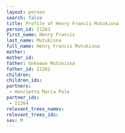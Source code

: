 ```yaml
---
layout: person
search: false
title: Profile of Henry Francis Mutukisna
person_id: I1263
first_name: Henry Francis
last_name: Mutukisna
full_name: Henry Francis Mutukisna
mother: 
mother_id: 
father: Unknown Mutukisna
father_id: I1262
children:
children_ids:
partners:
 - Henrietta Maria Pole
partner_ids:
 - I1264
relevant_trees_names:
relevant_trees_ids:
sex: M
---
```



